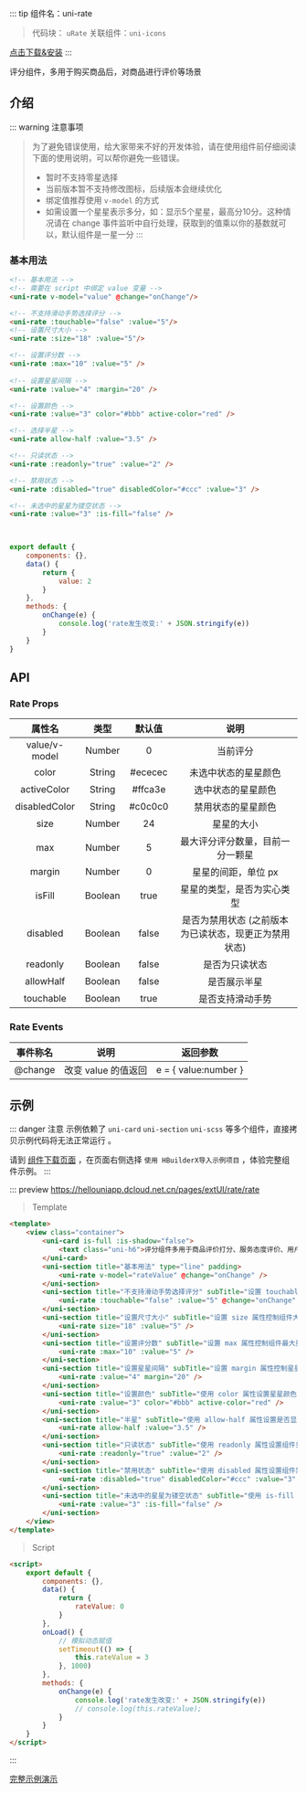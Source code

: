 
::: tip 组件名：uni-rate
> 代码块： `uRate`
> 关联组件：`uni-icons`

[点击下载&安装](https://ext.dcloud.net.cn/plugin?name=uni-rate)
:::

评分组件，多用于购买商品后，对商品进行评价等场景

## 介绍
::: warning 注意事项
> 为了避免错误使用，给大家带来不好的开发体验，请在使用组件前仔细阅读下面的使用说明，可以帮你避免一些错误。
> - 暂时不支持零星选择
> - 当前版本暂不支持修改图标，后续版本会继续优化
> - 绑定值推荐使用 `v-model` 的方式
> - 如需设置一个星星表示多分，如：显示5个星星，最高分10分。这种情况请在 change 事件监听中自行处理，获取到的值乘以你的基数就可以，默认组件是一星一分
:::

### 基本用法 

```html
<!-- 基本用法 -->
<!-- 需要在 script 中绑定 value 变量 -->
<uni-rate v-model="value" @change="onChange"/>

<!-- 不支持滑动手势选择评分 -->
<uni-rate :touchable="false" :value="5"/>
<!-- 设置尺寸大小 -->
<uni-rate :size="18" :value="5"/>

<!-- 设置评分数 -->
<uni-rate :max="10" :value="5" />
	
<!-- 设置星星间隔 -->
<uni-rate :value="4" :margin="20" />	

<!-- 设置颜色 -->
<uni-rate :value="3" color="#bbb" active-color="red" />

<!-- 选择半星 -->
<uni-rate allow-half :value="3.5" />

<!-- 只读状态 -->
<uni-rate :readonly="true" :value="2" />

<!-- 禁用状态 -->
<uni-rate :disabled="true" disabledColor="#ccc" :value="3" />

<!-- 未选中的星星为镂空状态 -->
<uni-rate :value="3" :is-fill="false" />
			 
```

```javascript

export default {
	components: {},
	data() {
		return {
			value: 2
		}
	},
	methods: {
		onChange(e) {
			console.log('rate发生改变:' + JSON.stringify(e))
		}
	}
}

```

## API
### Rate Props

|属性名|类型|默认值|说明|
|:-:|:-:|:-:|:-:	|
|value/v-model|Number| 0|当前评分|
|color|String| #ececec|未选中状态的星星颜色|
|activeColor|String| #ffca3e	|选中状态的星星颜色|
|disabledColor|String| #c0c0c0|禁用状态的星星颜色|
|size|Number| 24|星星的大小|
|max|Number| 5|	最大评分评分数量，目前一分一颗星|
|margin|	Number| 0|星星的间距，单位 px|
|isFill|Boolean| true|星星的类型，是否为实心类型|
|disabled|Boolean| false|是否为禁用状态 (之前版本为已读状态，现更正为禁用状态)|
|readonly|Boolean| false|是否为只读状态|
|allowHalf|Boolean| false|是否展示半星|
|touchable|Boolean| true|是否支持滑动手势|

### Rate Events

|事件称名|说明|返回参数|
|:-:|:-:|:-:	|
|@change|改变 value 的值返回|	e = { value:number }|	


## 示例
::: danger 注意
示例依赖了 `uni-card` `uni-section` `uni-scss` 等多个组件，直接拷贝示例代码将无法正常运行 。

请到 [组件下载页面](https://ext.dcloud.net.cn/plugin?name=uni-rate) ，在页面右侧选择 `使用 HBuilderX导入示例项目` ，体验完整组件示例。
:::

::: preview https://hellouniapp.dcloud.net.cn/pages/extUI/rate/rate
> Template
``` html
<template>
	<view class="container">
		<uni-card is-full :is-shadow="false">
			<text class="uni-h6">评分组件多用于商品评价打分、服务态度评价、用户满意度等场景。</text>
		</uni-card>
		<uni-section title="基本用法" type="line" padding>
			<uni-rate v-model="rateValue" @change="onChange" />
		</uni-section>
		<uni-section title="不支持滑动手势选择评分" subTitle="设置 touchable 属性控制是否开启手势选择" type="line" padding>
			<uni-rate :touchable="false" :value="5" @change="onChange" />
		</uni-section>
		<uni-section title="设置尺寸大小" subTitle="设置 size 属性控制组件大小" type="line" padding>
			<uni-rate size="18" :value="5" />
		</uni-section>
		<uni-section title="设置评分数" subTitle="设置 max 属性控制组件最大星星数量" type="line" padding>
			<uni-rate :max="10" :value="5" />
		</uni-section>
		<uni-section title="设置星星间隔" subTitle="设置 margin 属性控制星星间隔" type="line" padding>
			<uni-rate :value="4" margin="20" />
		</uni-section>
		<uni-section title="设置颜色" subTitle="使用 color 属性设置星星颜色" type="line" padding>
			<uni-rate :value="3" color="#bbb" active-color="red" />
		</uni-section>
		<uni-section title="半星" subTitle="使用 allow-half 属性设置是否显示半星" type="line" padding>
			<uni-rate allow-half :value="3.5" />
		</uni-section>
		<uni-section title="只读状态" subTitle="使用 readonly 属性设置组件只读" type="line" padding>
			<uni-rate :readonly="true" :value="2" />
		</uni-section>
		<uni-section title="禁用状态" subTitle="使用 disabled 属性设置组件禁用" type="line" padding>
			<uni-rate :disabled="true" disabledColor="#ccc" :value="3" />
		</uni-section>
		<uni-section title="未选中的星星为镂空状态" subTitle="使用 is-fill 属性设置星星镂空" type="line" padding>
			<uni-rate :value="3" :is-fill="false" />
		</uni-section>
	</view>
</template>
``` 

> Script
``` html
<script>
	export default {
		components: {},
		data() {
			return {
				rateValue: 0
			}
		},
		onLoad() {
			// 模拟动态赋值
			setTimeout(() => {
				this.rateValue = 3
			}, 1000)
		},
		methods: {
			onChange(e) {
				console.log('rate发生改变:' + JSON.stringify(e))
				// console.log(this.rateValue);
			}
		}
	}
</script>

```
:::

[完整示例演示](https://hellouniapp.dcloud.net.cn/pages/extUI/rate/rate)